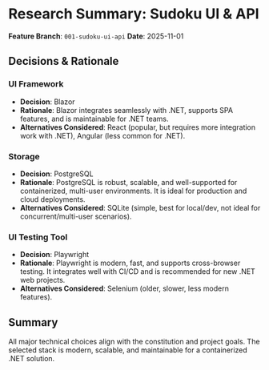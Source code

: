 # Research Summary: Sudoku UI & API

**Feature Branch**: `001-sudoku-ui-api`
**Date**: 2025-11-01

## Decisions & Rationale

### UI Framework
- **Decision**: Blazor
- **Rationale**: Blazor integrates seamlessly with .NET, supports SPA features, and is maintainable for .NET teams.
- **Alternatives Considered**: React (popular, but requires more integration work with .NET), Angular (less common for .NET).

### Storage
- **Decision**: PostgreSQL
- **Rationale**: PostgreSQL is robust, scalable, and well-supported for containerized, multi-user environments. It is ideal for production and cloud deployments.
- **Alternatives Considered**: SQLite (simple, best for local/dev, not ideal for concurrent/multi-user scenarios).

### UI Testing Tool
- **Decision**: Playwright
- **Rationale**: Playwright is modern, fast, and supports cross-browser testing. It integrates well with CI/CD and is recommended for new .NET web projects.
- **Alternatives Considered**: Selenium (older, slower, less modern features).

## Summary
All major technical choices align with the constitution and project goals. The selected stack is modern, scalable, and maintainable for a containerized .NET solution.
